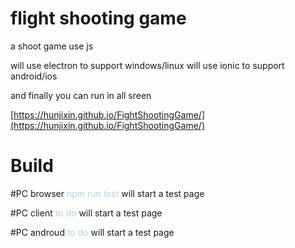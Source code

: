 
#  flight shooting game
a shoot game use js

will use electron to support windows/linux
will use ionic to support android/ios

and finally you can run in all sreen

[https://hunjixin.github.io/FightShootingGame/](https://hunjixin.github.io/FightShootingGame/)
</br>


# Build

#PC browser
<span style="color:lightblue"> npm run test</span>  will start a test page

#PC client
<span style="color:lightblue"> to do</span>  will start a test page

#PC androud
<span style="color:lightblue"> to do</span>  will start a test page


